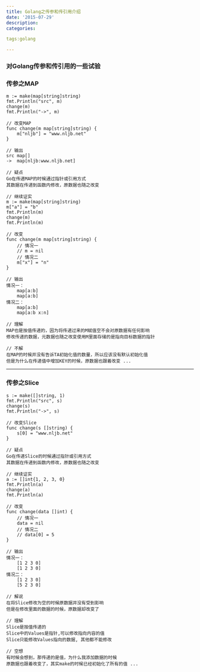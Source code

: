 ```yaml
---
title: Golang之传参和传引用介绍
date: '2015-07-29'
description:
categories:

tags:golang

---
```


>

### 对Golang传参和传引用的一些试验

>

### 传参之MAP

>

	m := make(map[string]string)
	fmt.Println("src", m)
	change(m)
	fmt.Println("->", m)
	
	// 改变MAP
	func change(m map[string]string) {
		m["nljb"] = "www.nljb.net"
	}

	// 输出
	src map[]
	->  map[nljb:www.nljb.net]

	// 疑点
	Go在传递MAP的时候通过指针或引用方式
	其数据在传递到函数内修改，原数据也随之改变

>

	// 继续证实
	m := make(map[string]string)
	m["a"] = "b"
	fmt.Println(m)
	change(m)
	fmt.Println(m)

	// 改变
	func change(m map[string]string) {
		// 情况一
		// m = nil	
		// 情况二
		m["x"] = "n"
	}

	// 输出
	情况一：
		map[a:b]
		map[a:b]
	情况二：
		map[a:b]
		map[a:b x:n]

	// 理解
	MAP也是按值传递的，因为将传递过来的M赋值空不会对原数据有任何影响
	修改传递的数据，元数据也随之改变使用M里面存储的是指向目标数据的指针

	// 不解	
	在MAP的时候并没有告诉TA初始化值的数量，所以应该没有默认初始化值
	但是为什么在传递值中增加KEY的时候，原数据也跟着改变 ...

>

---

>

### 传参之Slice

>

	s := make([]string, 1)
	fmt.Println("src", s)
	change(s)
	fmt.Println("->", s)

	// 改变Slice
	func change(s []string) {
		s[0] = "www.nljb.net"
	}

	// 疑点
    Go在传递Slice的时候通过指针或引用方式
    其数据在传递到函数内修改，原数据也随之改变

>

	// 继续证实
	a := []int{1, 2, 3, 0}
	fmt.Println(a)
	change(a)
	fmt.Println(a)

	// 改变
	func change(data []int) {
		// 情况一
		data = nil
		// 情况二
		// data[0] = 5
	}

	// 输出
	情况一：
		[1 2 3 0]
		[1 2 3 0]
	情况二：
		[1 2 3 0]
		[5 2 3 0]

	// 解说
	在将Slice修改为空的时候原数据并没有受到影响
	但是在修改里面的数据的时候，原数据却改变了

	// 理解
	Slice是按值传递的
	Slice中的Values是指针,可以修改指向内容的值
	Slice只能修改Values指向的数据, 其他都不能修改

	// 空想
	有时候会想到，那传递的是值，为什么我添加数据的时候
	原数据也跟着改变了，其实make的时候已经初始化了所有的值 ...

>

